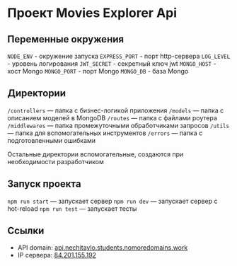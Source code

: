 # Проект Movies Explorer Api

## Переменные окружения

`NODE_ENV` - окружение запуска
`EXPRESS_PORT` - порт http-сервера
`LOG_LEVEL` - уровень логирования
`JWT_SECRET` - секретный ключ jwt
`MONGO_HOST` - хост Mongo
`MONGO_PORT` - порт Mongo
`MONGO_DB` - база Mongo

## Директории

`/controllers` — папка с бизнес-логикой приложения
`/models` — папка с описанием моделей в MongoDB
`/routes` — папка с файлами роутера
`/middlewares` — папка промежуточными обработчиками запросов
`/utils` — папка для вспомогательных инструментов
`/errors` — папка с подготовленными ошибками

Остальные директории вспомогательные, создаются при необходимости разработчиком

## Запуск проекта

`npm run start` — запускает сервер
`npm run dev` — запускает сервер с hot-reload
`npm run test` — запускает тесты


## Ссылки

- API domain: [api.nechitaylo.students.nomoredomains.work](https://api.nechitaylo.students.nomoredomains.work)
- IP сервера: [84.201.155.192](https://84.201.155.192)
